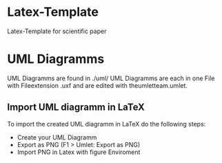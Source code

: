 # Latex-Template

Latex-Template for scientific paper

# UML Diagramms

UML Diagramms are found in ./uml/ UML Diagramms are each in one File with Fileextension .uxf and are edited with theumletteam.umlet.

## Import UML diagramm in LaTeX

To import the created UML diagramm in LaTeX do the following steps:

* Create your UML Diagramm
* Export as PNG (F1 > Umlet: Export as PNG)
* Import PNG in Latex with figure Enviroment
